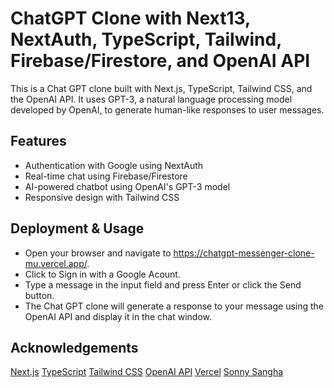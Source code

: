 # ChatGPT Clone with Next13, NextAuth, TypeScript, Tailwind, Firebase/Firestore, and OpenAI API

This is a Chat GPT clone built with Next.js, TypeScript, Tailwind CSS, and the OpenAI API. It uses GPT-3, a natural language processing model developed by OpenAI, to generate human-like responses to user messages.

## Features

-   Authentication with Google using NextAuth
-   Real-time chat using Firebase/Firestore
-   AI-powered chatbot using OpenAI's GPT-3 model
-   Responsive design with Tailwind CSS

## Deployment & Usage

-   Open your browser and navigate to https://chatgpt-messenger-clone-mu.vercel.app/.
-   Click to Sign in with a Google Acount.
-   Type a message in the input field and press Enter or click the Send button.
-   The Chat GPT clone will generate a response to your message using the OpenAI API and display it in the chat window.

## Acknowledgements

[Next.js](https://nextjs.org/)
[TypeScript](https://www.typescriptlang.org/)
[Tailwind CSS](https://tailwindcss.com/)
[OpenAI API](https://openai.com/)
[Vercel](https://vercel.com/)
[Sonny Sangha](https://www.linkedin.com/in/saajansangha/?originalSubdomain=uk)
